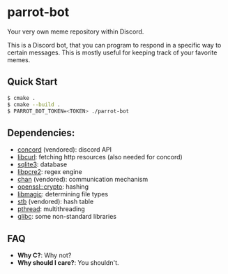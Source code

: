 # parrot-bot

Your very own meme repository within Discord.

This is a Discord bot, that you can program to respond in a specific way to certain messages. This is mostly useful for
keeping track of your favorite memes.

## Quick Start

```bash
$ cmake .
$ cmake --build .
$ PARROT_BOT_TOKEN=<TOKEN> ./parrot-bot
```

## Dependencies:

- [concord](https://github.com/Cogmasters/concord) (vendored): discord API
- [libcurl](https://curl.se/libcurl/): fetching http resources (also needed for concord)
- [sqlite3](https://www.sqlite.org/index.html): database
- [libpcre2](https://sourceforge.net/projects/pcre/): regex engine
- [chan](https://github.com/tylertreat/chan.git) (vendored): communication mechanism
- [openssl::crypto](https://www.openssl.org): hashing
- [libmagic](https://www.darwinsys.com/file/): determining file types
- [stb](https://github.com/nothings/stb) (vendored): hash table
- [pthread](https://manned.org/pthread.3): multithreading
- [glibc](https://www.gnu.org/software/libc/): some non-standard libraries

## FAQ

- **Why C?**: Why not?
- **Why should I care?**: You shouldn't.
